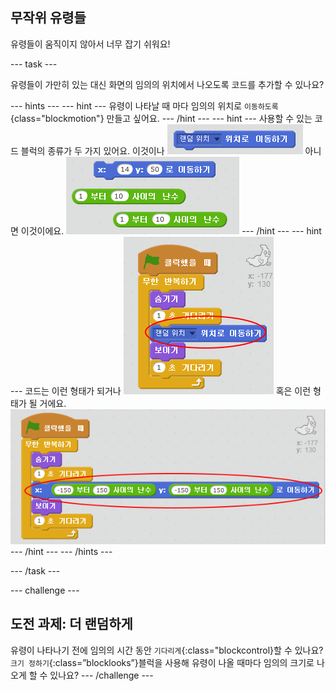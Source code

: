 ## 무작위 유령들

유령들이 움직이지 않아서 너무 잡기 쉬워요!

--- task ---

유령들이 가만히 있는 대신 화면의 임의의 위치에서 나오도록 코드를 추가할 수 있나요?

--- hints --- --- hint --- 유령이 나타날 때 마다 임의의 위치로 `이동하도록`{class="blockmotion"} 만들고 싶어요. --- /hint --- --- hint --- 사용할 수 있는 코드 블럭의 종류가 두 가지 있어요. 이것이나 ![screenshot](images/ghost-random-blocks-1.png) 아니면 이것이에요. ![screenshot](images/ghost-random-blocks-2.png) --- /hint --- --- hint --- 코드는 이런 형태가 되거나 ![screenshot](images/ghost-random-code-1.png) 혹은 이런 형태가 될 거에요. ![screenshot](images/ghost-random-code-2.png) --- /hint --- --- /hints ---

--- /task ---

--- challenge ---

## 도전 과제: 더 랜덤하게

유령이 나타나기 전에 임의의 시간 동안 `기다리게`{:class="blockcontrol}할 수 있나요? `크기 정하기`{:class=”blocklooks”}블럭을 사용해 유령이 나올 때마다 임의의 크기로 나오게 할 수 있나요? --- /challenge ---